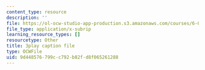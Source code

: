 ```yaml
---
content_type: resource
description: ''
file: https://ol-ocw-studio-app-production.s3.amazonaws.com/courses/6-0001-introduction-to-computer-science-and-programming-in-python-fall-2016/9d448576799cc792b82fd8f065261288_4gPwo38MNss.srt
file_type: application/x-subrip
learning_resource_types: []
resourcetype: Other
title: 3play caption file
type: OCWFile
uid: 9d448576-799c-c792-b82f-d8f065261288
---
```

